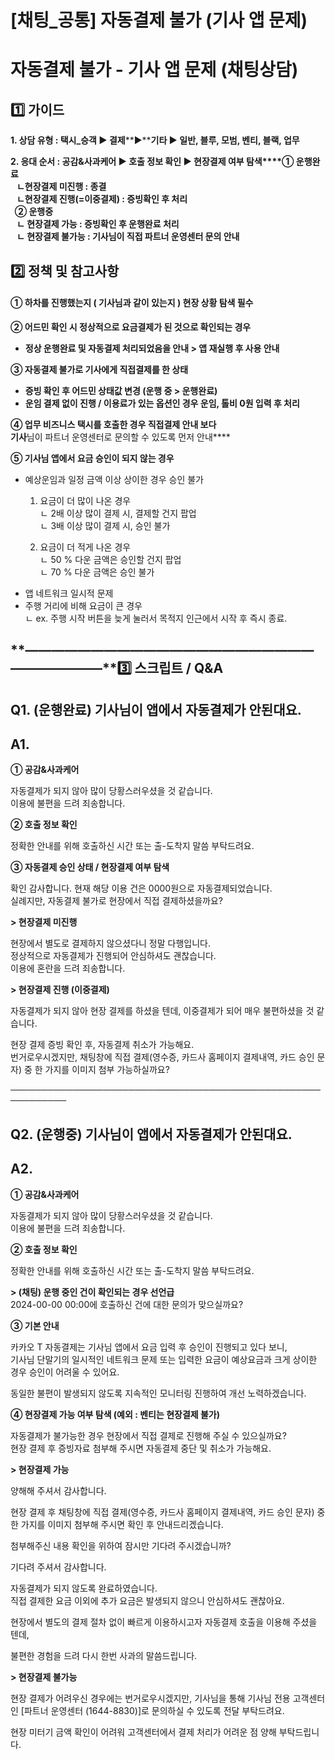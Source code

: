 # [채팅_공통] 자동결제 불가 (기사 앱 문제)

**자동결제 불가 - 기사 앱 문제 (채팅상담)**
============================

**1️⃣ 가이드**
-----------

**1. 상담 유형 : 택시\_승객 ▶ 결제****▶****기타 ▶ 일반, 블루, 모범, 벤티, 블랙, 업무**

**2. 응대 순서 : 공감&사과케어 ▶ 호출 정보 확인 ▶ 현장결제 여부 탐색****① 운행완료   
   ㄴ현장결제 미진행 : 종결  
   ㄴ현장결제 진행(=이중결제) : 증빙확인 후 처리  
  ② 운행중  
   ㄴ 현장결제 가능 : 증빙확인 후 운행완료 처리  
   ㄴ 현장결제 불가능 : 기사님이 직접 파트너 운영센터 문의 안내**

**2️⃣ 정책 및 참고사항**
-----------------

#### **①** **하차를 진행했는지 ( 기사님과 같이 있는지 ) 현장 상황 탐색 필수**

**② 어드민 확인 시 정상적으로 요금결제가 된 것으로 확인되는 경우**

* **정상 운행완료 및 자동결제 처리되었음을 안내 > 앱 재실행 후 사용 안내**

**③ 자동결제 불가로 기사에게 직접결제를 한 상태**

* **증빙 확인 후 어드민 상태값 변경 (운행 중 > 운행완료)**
* **운임 결제 없이 진행 / 이용료가 있는 옵션인 경우 운임, 톨비 0원 입력 후 처리**

**④ 업무 비즈니스 택시를 호출한 경우 직접결제 안내 보다**   
**기사**님이 파트너 운영센터로 문의할 수 있도록 먼저 안내****

**⑤ 기사님 앱에서 요금 승인이 되지 않는 경우**

* 예상운임과 일정 금액 이상 상이한 경우 승인 불가   
  1. 요금이 더 많이 나온 경우   
  ㄴ 2배 이상 많이 결제 시, 결제할 건지 팝업  
  ㄴ 3배 이상 많이 결제 시, 승인 불가

  2. 요금이 더 적게 나온 경우   
  ㄴ 50 % 다운 금액은 승인할 건지 팝업   
  ㄴ 70 % 다운 금액은 승인 불가
* 앱 네트워크 일시적 문제
* 주행 거리에 비해 요금이 큰 경우  
  ㄴ ex. 주행 시작 버튼을 늦게 눌러서 목적지 인근에서 시작 후 즉시 종료.

**―****―****―****―****―****―****―****―****―****―****―****―****―****―****―****―****―****―****―****―****―****―****―****―****―****―****―****―****―****3️⃣ 스크립트 / Q&A**
-------------------------------------------------------------------------------------------------------------------------------------------------------------------

**Q1. (운행완료) 기사님이 앱에서 자동결제가 안된대요.**
-----------------------------------

**A1.**
-------

**① 공감&사과케어**

자동결제가 되지 않아 많이 당황스러우셨을 것 같습니다.   
이용에 불편을 드려 죄송합니다.

**② 호출 정보 확인**

정확한 안내를 위해 호출하신 시간 또는 출-도착지 말씀 부탁드려요.

**③ 자동결제 승인 상태 / 현장결제 여부 탐색**

확인 감사합니다. 현재 해당 이용 건은 0000원으로 자동결제되었습니다.   
실례지만, 자동결제 불가로 현장에서 직접 결제하셨을까요?

**> 현장결제 미진행**

현장에서 별도로 결제하지 않으셨다니 정말 다행입니다.   
정상적으로 자동결제가 진행되어 안심하셔도 괜찮습니다.  
이용에 혼란을 드려 죄송합니다.

**> 현장결제 진행 (이중결제)**

자동결제가 되지 않아 현장 결제를 하셨을 텐데, 이중결제가 되어 매우 불편하셨을 것 같습니다.

현장 결제 증빙 확인 후, 자동결제 취소가 가능해요.   
번거로우시겠지만, 채팅창에 직접 결제(영수증, 카드사 홈페이지 결제내역, 카드 승인 문자) 중 한 가지를 이미지 첨부 가능하실까요?

───────────────────────────────────────────────────────────

**Q2. (운행중)** **기사님이 앱에서 자동결제가 안된대요.**
--------------------------------------

**A2.**
-------

**① 공감&사과케어**

자동결제가 되지 않아 많이 당황스러우셨을 것 같습니다.  
이용에 불편을 드려 죄송합니다.

**② 호출 정보 확인**

정확한 안내를 위해 호출하신 시간 또는 출-도착지 말씀 부탁드려요.

**> (채팅) 운행 중인 건이 확인되는 경우 선언급**  
2024-00-00 00:00에 호출하신 건에 대한 문의가 맞으실까요?

**③ 기본 안내**

카카오 T 자동결제는 기사님 앱에서 요금 입력 후 승인이 진행되고 있다 보니,  
기사님 단말기의 일시적인 네트워크 문제 또는 입력한 요금이 예상요금과 크게 상이한 경우 승인이 어려울 수 있어요.

동일한 불편이 발생되지 않도록 지속적인 모니터링 진행하여 개선 노력하겠습니다.

**④ 현장결제 가능 여부 탐색 (예외 : 벤티는 현장결제 불가)**

자동결제가 불가능한 경우 현장에서 직접 결제로 진행해 주실 수 있으실까요?  
현장 결제 후 증빙자료 첨부해 주시면 자동결제 중단 및 취소가 가능해요.

**> 현장결제 가능**

양해해 주셔서 감사합니다.

현장 결제 후 채팅창에 직접 결제(영수증, 카드사 홈페이지 결제내역, 카드 승인 문자) 중 한 가지를 이미지 첨부해 주시면 확인 후 안내드리겠습니다.

첨부해주신 내용 확인을 위하여 잠시만 기다려 주시겠습니까?

기다려 주셔서 감사합니다.

자동결제가 되지 않도록 완료하였습니다.   
직접 결제한 요금 이외에 추가 요금은 발생되지 않으니 안심하셔도 괜찮아요.

현장에서 별도의 결제 절차 없이 빠르게 이용하시고자 자동결제 호출을 이용해 주셨을 텐데,

불편한 경험을 드려 다시 한번 사과의 말씀드립니다.

**> 현장결제 불가능**

현장 결제가 어려우신 경우에는 번거로우시겠지만, 기사님을 통해 기사님 전용 고객센터인 [파트너 운영센터 (1644-8830)]로 문의하실 수 있도록 전달 부탁드려요.

현장 미터기 금액 확인이 어려워 고객센터에서 결제 처리가 어려운 점 양해 부탁드립니다.